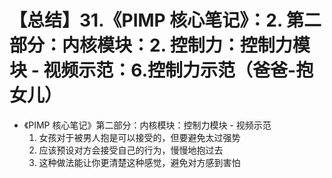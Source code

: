 # 【总结】31.《PIMP 核心笔记》：2. 第二部分：内核模块：2. 控制力：控制力模块 - 视频示范：6.控制力示范（爸爸-抱女儿）

-   《PIMP 核心笔记》第二部分：内核模块：控制力模块 - 视频示范
    1.  女孩对于被男人抱是可以接受的，但要避免太过强势
    2.  应该预设对方会接受自己的行为，慢慢地抱过去
    3.  这种做法能让你更清楚这种感觉，避免对方感到害怕